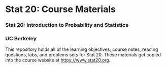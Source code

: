 # Stat 20: Course Materials
### Stat 20: Introduction to Probability and Statistics
### UC Berkeley

This repository holds all of the learning objectives, course notes, reading questions, labs, and problems sets for Stat 20. These materials get copied into the course website at <https://www.stat20.org>.
